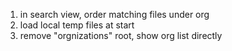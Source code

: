 1. in search view, order matching files under org
2. load local temp files at start
3. remove "orgnizations" root, show org list directly